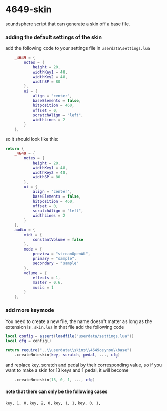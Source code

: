 # 4649-skin
soundsphere script that can generate a skin off a base file.

### adding the default settings of the skin
add the following code to your settings file in `userdata\settings.lua`
```lua
	_4649 = {
		notes = {
			height = 20,
			widthKey1 = 48,
			widthKey2 = 48,
			widthSP = 80
		},
		ui = {
			align = "center",
			baseElements = false,
			hitposition = 460,
			offset = 0,
			scratchAlign = "left",
			widthLines = 2
		}
	},
```
so it should look like this:
```lua
return {
	_4649 = {
		notes = {
			height = 20,
			widthKey1 = 48,
			widthKey2 = 48,
			widthSP = 80
		},
		ui = {
			align = "center",
			baseElements = false,
			hitposition = 460,
			offset = 0,
			scratchAlign = "left",
			widthLines = 2
		}
	},
	audio = {
		midi = {
			constantVolume = false
		},
		mode = {
			preview = "streamOpenAL",
			primary = "sample",
			secondary = "sample"
		},
		volume = {
			effects = 1,
			master = 0.6,
			music = 1
		}
	},
```
### add more keymode
You need to create a new file, the name doesn't matter as long as the extension is `.skin.lua`
in that file add the following code
```lua
local config = assert(loadfile("userdata/settings.lua"))
local cfg = config()

return require("..\\userdata\\skins\\4649ceynou\\base")
    .createNoteskin(key, scratch, pedal, ..., cfg)
```
and replace key, scratch and pedal by their corresponding value, so if you want to make a skin for 13 keys and 1 pedal, it will become
```lua
    .createNoteskin(13, 0, 1, ..., cfg)
```

#### note that there can only be the following cases
`key, 1, 0,`
`key, 2, 0,`
`key, 1, 1,`
`key, 0, 1,`
